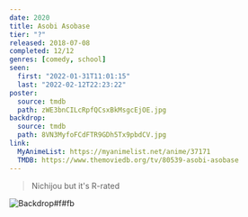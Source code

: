 ```yaml
---
date: 2020
title: Asobi Asobase
tier: "?"
released: 2018-07-08
completed: 12/12
genres: [comedy, school]
seen:
  first: "2022-01-31T11:01:15"
  last: "2022-02-12T22:23:22"
poster:
  source: tmdb
  path: zWE3bnCILcRpfQCsxBkMsgcEjOE.jpg
backdrop:
  source: tmdb
  path: 8VN3MyfoFCdFTR9GDh5Tx9pbdCV.jpg
link:
  MyAnimeList: https://myanimelist.net/anime/37171
  TMDB: https://www.themoviedb.org/tv/80539-asobi-asobase
---
```


> Nichijou but it's R-rated

![Backdrop#f#fb](https://www.themoviedb.org/t/p/original/y24IgH1jSYK6Xa2ufvWSaGqPyyb.jpg "Source: TMDB")
